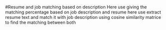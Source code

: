 #Resume and job matching based on description
Here use giving the matching percentage based on job description and resume 
here use extract resume text and match it with job description
using cosine similarity matrice to find the matching between both
